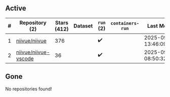 ## Active
| # | Repository (2) | Stars (412) | Dataset | `run` (2) | `containers-run` | Last Modified |
| --- | --- | --- | --- | --- | --- | --- |
| 1 | [niivue/niivue](https://github.com/niivue/niivue) | 376 |  | :heavy_check_mark: |  | 2025-09-24 13:46:09+00:00 |
| 2 | [niivue/niivue-vscode](https://github.com/niivue/niivue-vscode) | 36 |  | :heavy_check_mark: |  | 2025-09-01 08:50:32+00:00 |

## Gone
No repositories found!
